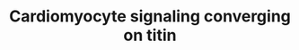 ---
annotations:
- id: PW:0000003
  parent: signaling pathway
  type: Pathway Ontology
  value: signaling pathway
- id: CL:0000746
  parent: native cell
  type: Cell Type Ontology
  value: cardiac muscle cell
- id: PW:0000006
  parent: signaling pathway
  type: Pathway Ontology
  value: Ras superfamily mediated signaling pathway
authors:
- Bep3.14e
- Isa Leenders
- Snnrrdc
- Jmillanacosta
- Egonw
- Eweitz
citedin: ''
communities: []
description: Involvement of titin in cardiomyocyte signaling pathways and its effect
  on protein quality control pathways as well as hypertrophic signaling within a cardiomyocyte.
last-edited: 2024-05-22
ndex: null
organisms:
- Homo sapiens
redirect_from:
- /index.php/Pathway:WP5344
- /instance/WP5344
- /instance/WP5344_r129750
revision: r129750
schema-jsonld:
- '@context': https://schema.org/
  '@id': https://wikipathways.github.io/pathways/WP5344.html
  '@type': Dataset
  creator:
    '@type': Organization
    name: WikiPathways
  description: Involvement of titin in cardiomyocyte signaling pathways and its effect
    on protein quality control pathways as well as hypertrophic signaling within a
    cardiomyocyte.
  keywords:
  - 3',5'-cyclic AMP
  - 3',5'-cyclic GMP
  - ADRB1
  - ADRB2
  - ANKRD1
  - ANKRD2
  - ANKRD23
  - ATP
  - Adenylyl cyclase
  - CAMK2A
  - CRYAB
  - CSRP3
  - Ca2+
  - Capn1
  - FHL1
  - FHL2
  - GPCR
  - GTP(4 - )
  - GUCD1
  - GUCY1B1
  - MAP2K1
  - MAP2K2
  - MAPK1
  - MDM2
  - MYPN
  - NBR1
  - 'NO'
  - NPR1
  - NUP62
  - PLCZ1
  - PRKACA
  - PRKACB
  - PRKACG
  - PRKAR1A
  - PRKCA
  - PRKG2
  - RAF1
  - RAS
  - SRF
  - TCAP
  - TRIM55
  - TRIM63
  - TTN
  license: CC0
  name: Cardiomyocyte signaling converging on titin
seo: CreativeWork
title: Cardiomyocyte signaling converging on titin
wpid: WP5344
---